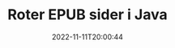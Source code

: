 ---
############################# Static ############################
layout: "auto-gen-merger"
date: 2022-11-11T20:00:44
draft: false
otherformats: pdf xps tex

############################# Head ############################
head_title: "Roter EPUB sider i Java – Roter ved 90, 180, 270 vinkel"
head_description: "Roter spesifikke eller alle dokumentsidene i en EPUB-fil ved 90, 180, 270 rotasjonsvinkel ved å bruke Documents Merger API."

############################# Header ############################
title: "Roter EPUB sider i Java"
description: "Roter EPUB sider med noen få linjer med Java-kode."
bg_image: "https://cms.admin.containerize.com/templates/aspose/App_Themes/V3/images/bg/header1.png"
bg_overlay: false
button:
    enable: true
    icon: "fas fa-arrow-down"
    label: "Last ned gratis prøveversjon"
    link: "https://downloads.groupdocs.com/merger/java"

############################# SubMenu ############################
submenu:
    enable: true

    left:
        img_alt: "GroupDocs.Merger for Java"
        image: "https://cms.admin.containerize.com/templates/groupdocs/images/product-logos/90x90-noborder/groupdocs-merger-java.png"
        product: "GroupDocs.Merger"
        platform: "Java"

    middle:
        button:

            # button loop
            - link: "https://apireference.groupdocs.com/merger/java"
              text: "API-referanse"

            # button loop
            - link: "https://github.com/groupdocs-merger"
              text: "Kodeeksempler"

            # button loop
            - link: "https://products.groupdocs.app/merger/family"
              text: "Live-demoer"

            # button loop
            - link: "https://purchase.groupdocs.com/pricing/merger/java"
              text: "Prissetting"

    right:
        link_download: "https://downloads.groupdocs.com/merger"
        link_learn: "https://docs.groupdocs.com/merger/java"
        link_buy: "https://purchase.groupdocs.com"

############################# About ############################
about:
    enable: true
    title: "Om GroupDocs.Merger for Java API"
    content: |
        [GroupDocs.Merger for Java](/no/merger/java/) tilbyr en enkel løsning for trygt å slå sammen og dele mellom et bredt spekter av dokumentformater, inkludert PDF, Microsoft Office (Word, Excel, PowerPoint , OneNote), OpenDocument, HTML, bilder og mange andre i Java-applikasjoner. Ved å legge til bare noen få linjer med koden, utfør flere dokumentoperasjoner som flytte, fjerne, rotere, bytte ut, trekke ut eller endre retningen på sidene i dokumentene. Dokumentsammenslåings-APIet støtter også forhåndsvisning av dokumentsider som et bilde for å analysere dokumentstrukturen, formateringen og innholdet på siden.
        
        GroupDocs.Merger API er et riktig valg for bedriftsløsninger som trenger funksjoner for filsiderotasjon. Disse APIene støttes godt på alle større operativsystemer og plattformer, inkludert J2SE 7.0 (1.7), J2SE 8.0 (1.8), Java 10.

############################# Steps ############################
steps:
    enable: true
    title_left: "Roter EPUB filsider i Java"
    content_left: |
        [GroupDocs.Merger for Java](/no/merger/java/) gjør det enkelt for Java-utviklere å rotere noen spesifikke eller alle sider i en EPUB-fil ved 90 , 180 eller 270 rotasjonsvinkel ved å implementere noen få enkle trinn.
        
        * Initialiser **RotateOptions** med ønsket rotasjonsvinkel og sidetall.
        * Opprett en ny forekomst av **Merger** og send kildedokumentstien som en konstruktørparameter.
        * Ring **rotatePages** og send **RotateOptions**-objektet.
        * Ring **Save** og spesifiser filbanen for å lagre det resulterende dokumentet.

    title_right: "Systemkrav"
    content_right: |
        GroupDocs.Merger for Java APIer støttes på alle større plattformer og operativsystemer. Før du utfører koden nedenfor, sørg for at du har følgende forutsetninger installert på systemet ditt.

        * Operativsystemer: Microsoft Windows, Linux, MacOS
        * Utviklingsmiljøer: NetBeans, IntelliJ IDEA, Eclipse
        * Rammer: J2SE 7.0 (1.7), J2SE 8.0 (1.8), Java 10
        * Last ned den nyeste versjonen av GroupDocs.Merger for Java fra [Maven](https://repository.groupdocs.com/webapp/#/artifacts/browse/tree/General/repo/com/groupdocs/groupdocs-merger)
         
    code: |
     {{% merger/additional-styles %}}
     {{< merger/code-merger title="Hvordan rotere EPUB filsider ved å bruke Java eksempelkode">}}

        ```java    
        // Roter EPUB filsider ved hjelp av GroupDocs.Merger API
        // Initialiser RotateOptions-klassen for å spesifisere rotasjonsvinkel og sidetall som skal roteres
        RotateOptions rotateOptions = new RotateOptions(RotateMode.Rotate180, new int[] { 2, 3 });

        // Instantier sammenslåing med inndatadokumentet EPUB
        Merger merger = new Merger("input.epub");

        // Ring rotatePages-metoden og send RotateOptions-objektet til det
        merger.rotatePages(rotateOptions);
    
        // Ring lagringsmetoden og send ønsket filbane for å lagre utdatadokumentet
        merger.save("output.epub");
        ```
     {{< /merger/code-merger >}}

############################# Demos ############################
demos:
    enable: true
    title: "Live-demoer – Roter EPUB filsider online"
    content: |
       Roter EPUB-filsider akkurat nå ved å gå til nettstedet [GroupDocs.Merger Live Demos](https://products.groupdocs.app/splitter/rotate-pages/epub).
       Live-demoen har følgende fordeler.
        
############################# About Formats ############################
about_formats:
    enable: true

############################# More Formats ############################
more_formats:
    enable: true
    title: "Roter sider i andre dokumentformater"
    content: |
        Java dokumenterer fusjon og splitt API for filformater og bilder. Roter noen av de populære filformatene som angitt nedenfor.

############################# Back to top ###############################
back_to_top:
    enable: true
---